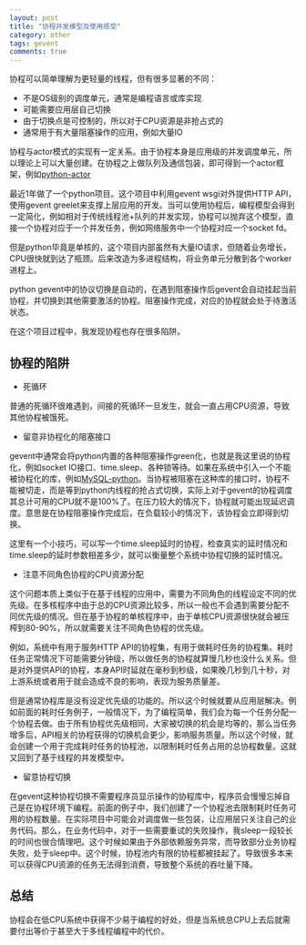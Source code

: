 ```yaml
---
layout: post
title: "协程并发模型及使用感受"
category: other
tags: gevent
comments: true
---
```



协程可以简单理解为更轻量的线程，但有很多显著的不同：

* 不是OS级别的调度单元，通常是编程语言或库实现
* 可能需要应用层自己切换
* 由于切换点是可控制的，所以对于CPU资源是非抢占式的
* 通常用于有大量阻塞操作的应用，例如大量IO

协程与actor模式的实现有一定关系。由于协程本身是应用级的并发调度单元，所以理论上可以大量创建。在协程之上做队列及通信包装，即可得到一个actor框架，例如[python-actor](https://github.com/jrydberg/python-actors)

最近1年做了一个python项目。这个项目中利用gevent wsgi对外提供HTTP API，使用gevent greelet来支撑上层应用的开发。当可以使用协程后，编程模型会得到一定简化，例如相对于传统线程池+队列的并发实现，协程可以抛弃这个模型，直接一个协程对应于一个并发任务，例如网络服务中一个协程对应一个socket fd。

但是python毕竟是单核的，这个项目内部虽然有大量IO请求，但随着业务增长，CPU很快就到达了瓶颈。后来改造为多进程结构，将业务单元分散到各个worker进程上。

python gevent中的协议切换是自动的，在遇到阻塞操作后gevent会自动挂起当前协程，并切换到其他需要激活的协程。阻塞操作完成，对应的协程就会处于待激活状态。

在这个项目过程中，我发现协程也存在很多陷阱。
<!-- more -->
## 协程的陷阱

* 死循环

普通的死循环很难遇到，间接的死循环一旦发生，就会一直占用CPU资源，导致其他协程被饿死。

* 留意非协程化的阻塞接口

gevent中通常会将python内置的各种阻塞操作green化，也就是我这里说的协程化，例如socket IO接口、time.sleep、各种锁等待。如果在系统中引入一个不能被协程化的库，例如[MySQL-python](https://github.com/farcepest/MySQLdb1)。当协程被阻塞在这种库的接口时，协程不能被切走，而是等到python内线程的抢占式切换，实际上对于gevent的协程调度其总计可用的CPU就不是100%了。在压力较大的情况下，协程就可能出现延迟调度。意思是在协程阻塞操作完成后，在负载较小的情况下，该协程会立即得到切换。

这里有一个小技巧，可以写一个time.sleep延时的协程，检查真实的延时情况和time.sleep的延时参数相差多少，就可以衡量整个系统中协程切换的延时情况。

* 注意不同角色协程的CPU资源分配

这个问题本质上类似于在基于线程的应用中，需要为不同角色的线程设定不同的优先级。在多核程序中由于总的CPU资源比较多，所以一般也不会遇到需要分配不同优先级的情况。但在基于协程的单核程序中，由于单核CPU资源很快就会被压榨到80-90%，所以就需要关注不同角色协程的优先级。

例如，系统中有用于服务HTTP API的协程集，有用于做耗时任务的协程集。耗时任务正常情况下可能需要分钟级，所以做任务的协程就算慢几秒也没什么关系。但是对外提供API的协程，本身API时延就在毫秒到秒级，如果晚几秒到几十秒，对上游系统或者用于就会造成不良的影响，表现为服务质量差。

但是通常协程库是没有设定优先级的功能的。所以这个时候就要从应用层解决。例如前面的耗时任务例子，一般情况下，为了编程简单，我们会为每一个任务分配一个协程去做。由于所有协程优先级相同，大家被切换的机会是均等的，那么当任务增多后，API相关的协程获得的切换机会更少，影响服务质量。所以这个时候，就会创建一个用于完成耗时任务的协程池，以限制耗时任务占用的总协程数量。这就又回到了基于线程的并发模型中。

* 留意协程切换

在gevent这种协程切换不需要程序员显示操作的协程库中，程序员会慢慢忘掉自己是在协程环境下编程。前面的例子中，我们创建了一个协程池去限制耗时任务可用的协程数量。在实际项目中可能会对调度做一些包装，让应用层只关注自己的业务代码。那么，在业务代码中，对于一些需要重试的失败操作，我sleep一段较长的时间也很合情理吧。这个时候如果由于外部依赖服务异常，而导致部分业务协程失败，处于sleep中。这个时候，协程池内有限的协程都被挂起了。导致很多本来可以获得CPU资源的任务无法得到消费，导致整个系统的吞吐量下降。

## 总结

协程会在低CPU系统中获得不少易于编程的好处，但是当系统总CPU上去后就需要付出等价于甚至大于多线程编程中的代价。


